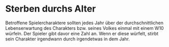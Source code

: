 # Sterben durchs Alter

Betroffene Spielercharaktere sollten jedes Jahr über der durchschnittlichen Lebenserwartung des Charakters bzw. seines Volkes einmal mit einem W10 würfeln. Der Spieler gibt davor eine Zahl an. Wenn er diese würfelt, stirbt sein Charakter irgendwann durch irgendetwas in dem Jahr.

